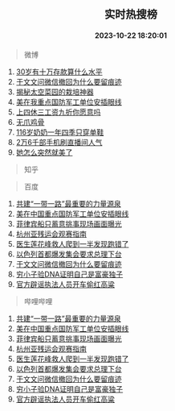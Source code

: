 <div align="center"><h2>实时热搜榜</h2><h4>2023-10-22 18:20:01</h4></div>

> 微博  

1. [30岁有十万存款算什么水平](https://s.weibo.com/weibo?q=%2330%E5%B2%81%E6%9C%89%E5%8D%81%E4%B8%87%E5%AD%98%E6%AC%BE%E7%AE%97%E4%BB%80%E4%B9%88%E6%B0%B4%E5%B9%B3%23&t=31&band_rank=1&Refer=top)<br />
2. [于文文问微信撤回为什么要留痕迹](https://s.weibo.com/weibo?q=%23%E4%BA%8E%E6%96%87%E6%96%87%E9%97%AE%E5%BE%AE%E4%BF%A1%E6%92%A4%E5%9B%9E%E4%B8%BA%E4%BB%80%E4%B9%88%E8%A6%81%E7%95%99%E7%97%95%E8%BF%B9%23&t=31&band_rank=2&Refer=top)<br />
3. [揭秘太空菜园的栽培神器](https://s.weibo.com/weibo?q=%23%E6%8F%AD%E7%A7%98%E5%A4%AA%E7%A9%BA%E8%8F%9C%E5%9B%AD%E7%9A%84%E6%A0%BD%E5%9F%B9%E7%A5%9E%E5%99%A8%23&t=31&band_rank=3&Refer=top)<br />
4. [美在我重点国防军工单位安插眼线](https://s.weibo.com/weibo?q=%23%E7%BE%8E%E5%9C%A8%E6%88%91%E9%87%8D%E7%82%B9%E5%9B%BD%E9%98%B2%E5%86%9B%E5%B7%A5%E5%8D%95%E4%BD%8D%E5%AE%89%E6%8F%92%E7%9C%BC%E7%BA%BF%23&t=31&band_rank=4&Refer=top)<br />
5. [上四休三工资九折你愿意吗](https://s.weibo.com/weibo?q=%23%E4%B8%8A%E5%9B%9B%E4%BC%91%E4%B8%89%E5%B7%A5%E8%B5%84%E4%B9%9D%E6%8A%98%E4%BD%A0%E6%84%BF%E6%84%8F%E5%90%97%23&t=31&band_rank=5&Refer=top)<br />
6. [无爪鸡骨](https://s.weibo.com/weibo?q=%E6%97%A0%E7%88%AA%E9%B8%A1%E9%AA%A8&t=31&band_rank=6&Refer=top)<br />
7. [116岁奶奶一年四季只穿单鞋](https://s.weibo.com/weibo?q=%23116%E5%B2%81%E5%A5%B6%E5%A5%B6%E4%B8%80%E5%B9%B4%E5%9B%9B%E5%AD%A3%E5%8F%AA%E7%A9%BF%E5%8D%95%E9%9E%8B%23&t=31&band_rank=7&Refer=top)<br />
8. [2万6千部手机刷直播间人气](https://s.weibo.com/weibo?q=%232%E4%B8%876%E5%8D%83%E9%83%A8%E6%89%8B%E6%9C%BA%E5%88%B7%E7%9B%B4%E6%92%AD%E9%97%B4%E4%BA%BA%E6%B0%94%23&t=31&band_rank=8&Refer=top)<br />
9. [她怎么突然就美了](https://s.weibo.com/weibo?q=%23%E5%A5%B9%E6%80%8E%E4%B9%88%E7%AA%81%E7%84%B6%E5%B0%B1%E7%BE%8E%E4%BA%86%23&t=31&band_rank=9&Refer=top)<br />

> 知乎  


> 百度  

1. [共建“一带一路”最重要的力量源泉](https://www.baidu.com/s?wd=%E5%85%B1%E5%BB%BA%E2%80%9C%E4%B8%80%E5%B8%A6%E4%B8%80%E8%B7%AF%E2%80%9D%E6%9C%80%E9%87%8D%E8%A6%81%E7%9A%84%E5%8A%9B%E9%87%8F%E6%BA%90%E6%B3%89&sa=fyb_news&rsv_dl=fyb_news)<br />
2. [美在中国重点国防军工单位安插眼线](https://www.baidu.com/s?wd=%E7%BE%8E%E5%9C%A8%E4%B8%AD%E5%9B%BD%E9%87%8D%E7%82%B9%E5%9B%BD%E9%98%B2%E5%86%9B%E5%B7%A5%E5%8D%95%E4%BD%8D%E5%AE%89%E6%8F%92%E7%9C%BC%E7%BA%BF&sa=fyb_news&rsv_dl=fyb_news)<br />
3. [菲律宾船只蓄意挑事现场画面曝光](https://www.baidu.com/s?wd=%E8%8F%B2%E5%BE%8B%E5%AE%BE%E8%88%B9%E5%8F%AA%E8%93%84%E6%84%8F%E6%8C%91%E4%BA%8B%E7%8E%B0%E5%9C%BA%E7%94%BB%E9%9D%A2%E6%9B%9D%E5%85%89&sa=fyb_news&rsv_dl=fyb_news)<br />
4. [杭州亚残运会观赛指南](https://www.baidu.com/s?wd=%E6%9D%AD%E5%B7%9E%E4%BA%9A%E6%AE%8B%E8%BF%90%E4%BC%9A%E8%A7%82%E8%B5%9B%E6%8C%87%E5%8D%97&sa=fyb_news&rsv_dl=fyb_news)<br />
5. [医生莲花峰救人爬到一半发现跑错了](https://www.baidu.com/s?wd=%E5%8C%BB%E7%94%9F%E8%8E%B2%E8%8A%B1%E5%B3%B0%E6%95%91%E4%BA%BA%E7%88%AC%E5%88%B0%E4%B8%80%E5%8D%8A%E5%8F%91%E7%8E%B0%E8%B7%91%E9%94%99%E4%BA%86&sa=fyb_news&rsv_dl=fyb_news)<br />
6. [以色列首都爆发集会要求总理下台](https://www.baidu.com/s?wd=%E4%BB%A5%E8%89%B2%E5%88%97%E9%A6%96%E9%83%BD%E7%88%86%E5%8F%91%E9%9B%86%E4%BC%9A%E8%A6%81%E6%B1%82%E6%80%BB%E7%90%86%E4%B8%8B%E5%8F%B0&sa=fyb_news&rsv_dl=fyb_news)<br />
7. [于文文问微信撤回为什么要留痕迹](https://www.baidu.com/s?wd=%E4%BA%8E%E6%96%87%E6%96%87%E9%97%AE%E5%BE%AE%E4%BF%A1%E6%92%A4%E5%9B%9E%E4%B8%BA%E4%BB%80%E4%B9%88%E8%A6%81%E7%95%99%E7%97%95%E8%BF%B9&sa=fyb_news&rsv_dl=fyb_news)<br />
8. [穷小子验DNA证明自己是富豪独子](https://www.baidu.com/s?wd=%E7%A9%B7%E5%B0%8F%E5%AD%90%E9%AA%8CDNA%E8%AF%81%E6%98%8E%E8%87%AA%E5%B7%B1%E6%98%AF%E5%AF%8C%E8%B1%AA%E7%8B%AC%E5%AD%90&sa=fyb_news&rsv_dl=fyb_news)<br />
9. [官方辟谣执法人员开车偷红高粱](https://www.baidu.com/s?wd=%E5%AE%98%E6%96%B9%E8%BE%9F%E8%B0%A3%E6%89%A7%E6%B3%95%E4%BA%BA%E5%91%98%E5%BC%80%E8%BD%A6%E5%81%B7%E7%BA%A2%E9%AB%98%E7%B2%B1&sa=fyb_news&rsv_dl=fyb_news)<br />

> 哔哩哔哩  

1. [共建“一带一路”最重要的力量源泉](https://www.baidu.com/s?wd=%E5%85%B1%E5%BB%BA%E2%80%9C%E4%B8%80%E5%B8%A6%E4%B8%80%E8%B7%AF%E2%80%9D%E6%9C%80%E9%87%8D%E8%A6%81%E7%9A%84%E5%8A%9B%E9%87%8F%E6%BA%90%E6%B3%89&sa=fyb_news&rsv_dl=fyb_news)<br />
2. [美在中国重点国防军工单位安插眼线](https://www.baidu.com/s?wd=%E7%BE%8E%E5%9C%A8%E4%B8%AD%E5%9B%BD%E9%87%8D%E7%82%B9%E5%9B%BD%E9%98%B2%E5%86%9B%E5%B7%A5%E5%8D%95%E4%BD%8D%E5%AE%89%E6%8F%92%E7%9C%BC%E7%BA%BF&sa=fyb_news&rsv_dl=fyb_news)<br />
3. [菲律宾船只蓄意挑事现场画面曝光](https://www.baidu.com/s?wd=%E8%8F%B2%E5%BE%8B%E5%AE%BE%E8%88%B9%E5%8F%AA%E8%93%84%E6%84%8F%E6%8C%91%E4%BA%8B%E7%8E%B0%E5%9C%BA%E7%94%BB%E9%9D%A2%E6%9B%9D%E5%85%89&sa=fyb_news&rsv_dl=fyb_news)<br />
4. [杭州亚残运会观赛指南](https://www.baidu.com/s?wd=%E6%9D%AD%E5%B7%9E%E4%BA%9A%E6%AE%8B%E8%BF%90%E4%BC%9A%E8%A7%82%E8%B5%9B%E6%8C%87%E5%8D%97&sa=fyb_news&rsv_dl=fyb_news)<br />
5. [医生莲花峰救人爬到一半发现跑错了](https://www.baidu.com/s?wd=%E5%8C%BB%E7%94%9F%E8%8E%B2%E8%8A%B1%E5%B3%B0%E6%95%91%E4%BA%BA%E7%88%AC%E5%88%B0%E4%B8%80%E5%8D%8A%E5%8F%91%E7%8E%B0%E8%B7%91%E9%94%99%E4%BA%86&sa=fyb_news&rsv_dl=fyb_news)<br />
6. [以色列首都爆发集会要求总理下台](https://www.baidu.com/s?wd=%E4%BB%A5%E8%89%B2%E5%88%97%E9%A6%96%E9%83%BD%E7%88%86%E5%8F%91%E9%9B%86%E4%BC%9A%E8%A6%81%E6%B1%82%E6%80%BB%E7%90%86%E4%B8%8B%E5%8F%B0&sa=fyb_news&rsv_dl=fyb_news)<br />
7. [于文文问微信撤回为什么要留痕迹](https://www.baidu.com/s?wd=%E4%BA%8E%E6%96%87%E6%96%87%E9%97%AE%E5%BE%AE%E4%BF%A1%E6%92%A4%E5%9B%9E%E4%B8%BA%E4%BB%80%E4%B9%88%E8%A6%81%E7%95%99%E7%97%95%E8%BF%B9&sa=fyb_news&rsv_dl=fyb_news)<br />
8. [穷小子验DNA证明自己是富豪独子](https://www.baidu.com/s?wd=%E7%A9%B7%E5%B0%8F%E5%AD%90%E9%AA%8CDNA%E8%AF%81%E6%98%8E%E8%87%AA%E5%B7%B1%E6%98%AF%E5%AF%8C%E8%B1%AA%E7%8B%AC%E5%AD%90&sa=fyb_news&rsv_dl=fyb_news)<br />
9. [官方辟谣执法人员开车偷红高粱](https://www.baidu.com/s?wd=%E5%AE%98%E6%96%B9%E8%BE%9F%E8%B0%A3%E6%89%A7%E6%B3%95%E4%BA%BA%E5%91%98%E5%BC%80%E8%BD%A6%E5%81%B7%E7%BA%A2%E9%AB%98%E7%B2%B1&sa=fyb_news&rsv_dl=fyb_news)<br />
